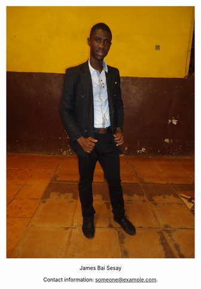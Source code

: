
<html>
<head>
<title>HOME</title>
</head>
<body>
<img src="GITHUBP.png" alt="">

<style>
footer{
 background-color = light-blue;
  color: black;
  text-align: center;
}
 </style>
 <footer>
  <p>James Bai Sesay</p>
  <p>Contact information: <a href="Jamesbaisesay.com">
  someone@example.com</a>.</p>
</footer> 



</body>
</html> 
